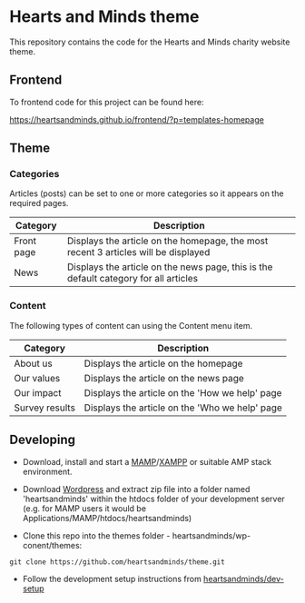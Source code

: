 # Hearts and Minds theme

This repository contains the code for the Hearts and Minds charity website theme.

## Frontend

To frontend code for this project can be found here:

https://heartsandminds.github.io/frontend/?p=templates-homepage

## Theme

### Categories

Articles (posts) can be set to one or more categories so it appears on the required pages.

| Category    | Description                                                                          |
| ----------- | ------------------------------------------------------------------------------------ |
| Front page  | Displays the article on the homepage, the most recent 3 articles will be displayed   |
| News        | Displays the article on the news page, this is the default category for all articles |

### Content

The following types of content can using the Content menu item.

| Category       | Description                                    |
| -------------- | ---------------------------------------------- |
| About us       | Displays the article on the homepage           |
| Our values     | Displays the article on the news page          |
| Our impact     | Displays the article on the 'How we help' page |
| Survey results | Displays the article on the 'Who we help' page |

## Developing

* Download, install and start a [MAMP](https://www.mamp.info/en/)/[XAMPP](https://www.apachefriends.org/index.html) or suitable AMP stack environment.

* Download [Wordpress](https://en-gb.wordpress.org/download/) and extract zip file into a folder named 'heartsandminds' within the htdocs folder of your development server (e.g. for MAMP users it would be Applications/MAMP/htdocs/heartsandminds)

* Clone this repo into the themes folder - heartsandminds/wp-conent/themes: 
```
git clone https://github.com/heartsandminds/theme.git
```

* Follow the development setup instructions from [heartsandminds/dev-setup](https://github.com/heartsandminds/dev-setup)
